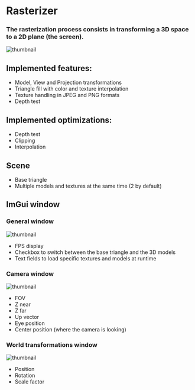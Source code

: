 # Rasterizer

### The rasterization process consists in transforming a 3D space to a 2D plane (the screen).

![thumbnail](https://cdn.discordapp.com/attachments/1031829395016536085/1106569973586997268/image.png "General window insights")

## Implemented features:

- Model, View and Projection transformations
- Triangle fill with color and texture interpolation
- Texture handling in JPEG and PNG formats
- Depth test

## Implemented optimizations:

- Depth test
- Clipping
- Interpolation

## Scene

- Base triangle
- Multiple models and textures at the same time (2 by default)

## ImGui window

### General window

![thumbnail](https://cdn.discordapp.com/attachments/1031829395016536085/1106569345783582761/image.png "General window insights")

- FPS display
- Checkbox to switch between the base triangle and the 3D models
- Text fields to load specific textures and models at runtime

### Camera window

![thumbnail](https://cdn.discordapp.com/attachments/1031829395016536085/1106569399374188664/image.png "General window insights")

- FOV
- Z near
- Z far
- Up vector
- Eye position
- Center position (where the camera is looking)

### World transformations window

![thumbnail](https://cdn.discordapp.com/attachments/1031829395016536085/1106569433641648219/image.png "General window insights")

- Position
- Rotation
- Scale factor

